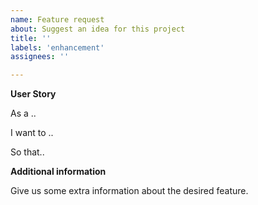 ```yaml
---
name: Feature request
about: Suggest an idea for this project
title: ''
labels: 'enhancement'
assignees: ''

---
```


**User Story**

As a ..

I want to ..

So that..

**Additional information**

Give us some extra information about the desired feature.